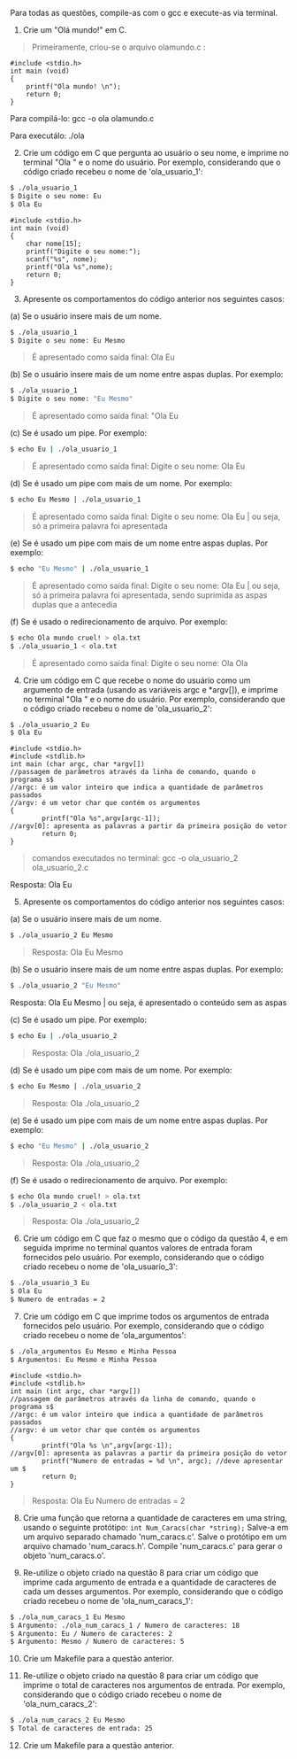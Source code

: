 Para todas as questões, compile-as com o gcc e execute-as via terminal.

1. Crie um "Olá mundo!" em C.

> Primeiramente, criou-se o arquivo olamundo.c :
````
#include <stdio.h>
int main (void)
{
	printf("Ola mundo! \n");
	return 0;
}
````

Para compilá-lo: 
gcc -o ola olamundo.c

Para executálo:
./ola

2. Crie um código em C que pergunta ao usuário o seu nome, e imprime no terminal "Ola " e o nome do usuário. Por exemplo, considerando que o código criado recebeu o nome de 'ola_usuario_1':

```bash
$ ./ola_usuario_1
$ Digite o seu nome: Eu
$ Ola Eu
```
````
#include <stdio.h>
int main (void)
{
	char nome[15];
	printf("Digite o seu nome:");
	scanf("%s", nome);
	printf("Ola %s",nome);
	return 0;
}
````

3. Apresente os comportamentos do código anterior nos seguintes casos:

(a) Se o usuário insere mais de um nome.
```bash
$ ./ola_usuario_1
$ Digite o seu nome: Eu Mesmo
```
> É apresentado como saída final: Ola Eu

(b) Se o usuário insere mais de um nome entre aspas duplas. Por exemplo:
```bash
$ ./ola_usuario_1
$ Digite o seu nome: "Eu Mesmo"
```
> É apresentado como saída final: "Ola Eu

(c) Se é usado um pipe. Por exemplo:
```bash
$ echo Eu | ./ola_usuario_1
```

> É apresentado como saída final: Digite o seu nome: Ola Eu


(d) Se é usado um pipe com mais de um nome. Por exemplo:
```bash
$ echo Eu Mesmo | ./ola_usuario_1
```

> É apresentado como saída final: Digite o seu nome: Ola Eu | ou seja, só a primeira palavra foi apresentada


(e) Se é usado um pipe com mais de um nome entre aspas duplas. Por exemplo:
```bash
$ echo "Eu Mesmo" | ./ola_usuario_1
```
> É apresentado como saída final: Digite o seu nome: Ola Eu | ou seja, só a primeira palavra foi apresentada, sendo suprimida as aspas duplas que a antecedia

(f) Se é usado o redirecionamento de arquivo. Por exemplo:
```bash
$ echo Ola mundo cruel! > ola.txt
$ ./ola_usuario_1 < ola.txt
```
> É apresentado como saída final: Digite o seu nome: Ola Ola

4. Crie um código em C que recebe o nome do usuário como um argumento de entrada (usando as variáveis argc e *argv[]), e imprime no terminal "Ola " e o nome do usuário. Por exemplo, considerando que o código criado recebeu o nome de 'ola_usuario_2':

```bash
$ ./ola_usuario_2 Eu
$ Ola Eu
```
````
#include <stdio.h>
#include <stdlib.h>
int main (char argc, char *argv[])
//passagem de parâmetros através da linha de comando, quando o programa s$
//argc: é um valor inteiro que indica a quantidade de parâmetros passados
//argv: é um vetor char que contém os argumentos  
{
        printf("Ola %s",argv[argc-1]);
//argv[0]: apresenta as palavras a partir da primeira posição do vetor
        return 0;
}
````

>comandos executados no terminal:
gcc -o ola_usuario_2 ola_usuario_2.c

Resposta:
Ola Eu


5. Apresente os comportamentos do código anterior nos seguintes casos:

(a) Se o usuário insere mais de um nome.
```bash
$ ./ola_usuario_2 Eu Mesmo
```

>Resposta:
Ola Eu Mesmo

(b) Se o usuário insere mais de um nome entre aspas duplas. Por exemplo:
```bash
$ ./ola_usuario_2 "Eu Mesmo"
```

Resposta:
Ola Eu Mesmo | ou seja, é apresentado o conteúdo sem as aspas

(c) Se é usado um pipe. Por exemplo:
```bash
$ echo Eu | ./ola_usuario_2
```
>Resposta:
Ola ./ola_usuario_2 

(d) Se é usado um pipe com mais de um nome. Por exemplo:
```bash
$ echo Eu Mesmo | ./ola_usuario_2
```
>Resposta:
Ola ./ola_usuario_2 


(e) Se é usado um pipe com mais de um nome entre aspas duplas. Por exemplo:
```bash
$ echo "Eu Mesmo" | ./ola_usuario_2
```
>Resposta:
Ola ./ola_usuario_2 

(f) Se é usado o redirecionamento de arquivo. Por exemplo:
```bash
$ echo Ola mundo cruel! > ola.txt
$ ./ola_usuario_2 < ola.txt
```
>Resposta:
Ola ./ola_usuario_2 

6. Crie um código em C que faz o mesmo que o código da questão 4, e em seguida imprime no terminal quantos valores de entrada foram fornecidos pelo usuário. Por exemplo, considerando que o código criado recebeu o nome de 'ola_usuario_3':

```bash
$ ./ola_usuario_3 Eu
$ Ola Eu
$ Numero de entradas = 2
```

7. Crie um código em C que imprime todos os argumentos de entrada fornecidos pelo usuário. Por exemplo, considerando que o código criado recebeu o nome de 'ola_argumentos':

```bash
$ ./ola_argumentos Eu Mesmo e Minha Pessoa
$ Argumentos: Eu Mesmo e Minha Pessoa
```
````
#include <stdio.h>
#include <stdlib.h>
int main (int argc, char *argv[])
//passagem de parâmetros através da linha de comando, quando o programa s$
//argc: é um valor inteiro que indica a quantidade de parâmetros passados
//argv: é um vetor char que contém os argumentos  
{
        printf("Ola %s \n",argv[argc-1]);
//argv[0]: apresenta as palavras a partir da primeira posição do vetor
        printf("Numero de entradas = %d \n", argc); //deve apresentar um $
        return 0;
}
````

>Resposta:
Ola Eu 
Numero de entradas = 2 


8. Crie uma função que retorna a quantidade de caracteres em uma string, usando o seguinte protótipo:
`int Num_Caracs(char *string);` Salve-a em um arquivo separado chamado 'num_caracs.c'. Salve o protótipo em um arquivo chamado 'num_caracs.h'. Compile 'num_caracs.c' para gerar o objeto 'num_caracs.o'.

9. Re-utilize o objeto criado na questão 8 para criar um código que imprime cada argumento de entrada e a quantidade de caracteres de cada um desses argumentos. Por exemplo, considerando que o código criado recebeu o nome de 'ola_num_caracs_1':

```bash
$ ./ola_num_caracs_1 Eu Mesmo
$ Argumento: ./ola_num_caracs_1 / Numero de caracteres: 18
$ Argumento: Eu / Numero de caracteres: 2
$ Argumento: Mesmo / Numero de caracteres: 5
```

10. Crie um Makefile para a questão anterior.

11. Re-utilize o objeto criado na questão 8 para criar um código que imprime o total de caracteres nos argumentos de entrada. Por exemplo, considerando que o código criado recebeu o nome de 'ola_num_caracs_2':

```bash
$ ./ola_num_caracs_2 Eu Mesmo
$ Total de caracteres de entrada: 25
```

12. Crie um Makefile para a questão anterior.
